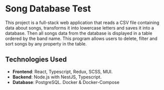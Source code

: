 # Song Database Test

This project is a full-stack web application that reads a CSV file containing data about songs,
transforms it into lowercase letters and saves it into a database. Then all songs data
from the database is displayed in a table ordered by the band name.
This program allows users to delete, filter and sort songs by any property in the table. 


## Technologies Used

- **Frontend**: React, Typescript, Redux, SCSS, MUI.
- **Backend**: Node.js with NestJS, Typescript.
- **Database**: PostgreSQL.
Docker & Docker-Compose